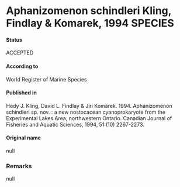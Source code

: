 # Aphanizomenon schindleri Kling, Findlay & Komarek, 1994 SPECIES

#### Status
ACCEPTED

#### According to
World Register of Marine Species

#### Published in
Hedy J. Kling, David L. Findlay & Jiri Komárek. 1994. Aphanizomenon schindleri sp. nov. : a new nostocacean cyanoprokaryote from the Experimental Lakes Area, northwestern Ontario. Canadian Journal of Fisheries and Aquatic Sciences, 1994, 51:(10) 2267-2273.

#### Original name
null

### Remarks
null
